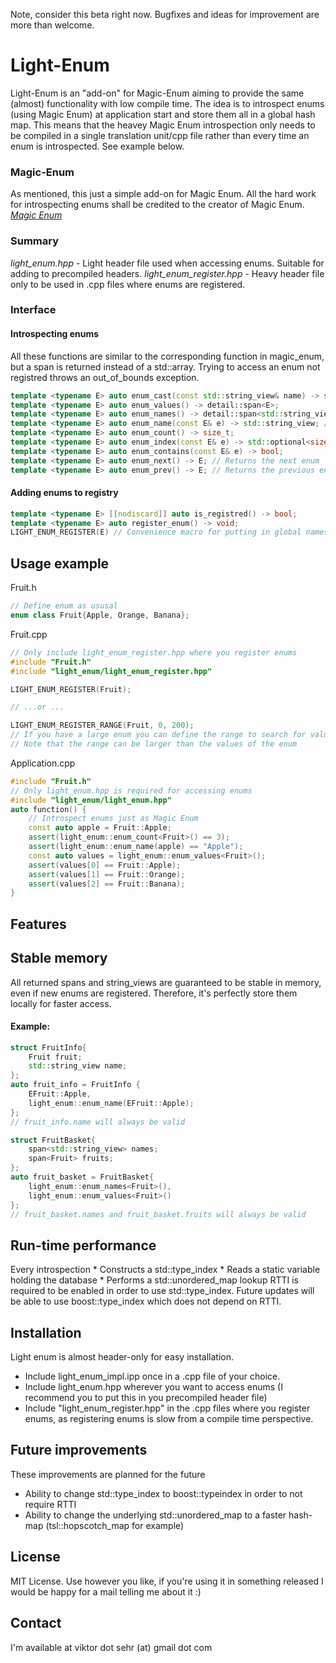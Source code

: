 Note, consider this beta right now. Bugfixes and ideas for improvement are more than welcome. 

# Light-Enum
Light-Enum is an "add-on" for Magic-Enum aiming to provide the same (almost) functionality with low compile time.
The idea is to introspect enums (using Magic Enum) at application start and store them all in a global hash map.
This means that the heavey Magic Enum introspection only needs to be compiled in a single translation unit/cpp file rather than every time an enum is introspected.
See example below.

### Magic-Enum
As mentioned, this just a simple add-on for Magic Enum. All the hard work for introspecting enums shall be credited to the creator of Magic Enum.
<em>[Magic Enum](https://github.com/Neargye/magic_enum)</em>

### Summary
<em>light_enum.hpp</em> - Light header file used when accessing enums. Suitable for adding to precompiled headers.
<em>light_enum_register.hpp</em> - Heavy header file only to be used in .cpp files where enums are registered.
 
### Interface

#### Introspecting enums
All these functions are similar to the corresponding function in magic_enum, but a span is returned instead of a std::array.
Trying to access an enum not registred throws an out_of_bounds exception.
```cpp
template <typename E> auto enum_cast(const std::string_view& name) -> std::optional<E>;
template <typename E> auto enum_values() -> detail::span<E>;
template <typename E> auto enum_names() -> detail::span<std::string_view>;
template <typename E> auto enum_name(const E& e) -> std::string_view; // Returns an empty string_view if invalid enum
template <typename E> auto enum_count() -> size_t;
template <typename E> auto enum_index(const E& e) -> std::optional<size_t>;
template <typename E> auto enum_contains(const E& e) -> bool;
template <typename E> auto enum_next() -> E; // Returns the next enum
template <typename E> auto enum_prev() -> E; // Returns the previous enum
```

#### Adding enums to registry
```cpp
template <typename E> [[nodiscard]] auto is_registred() -> bool;
template <typename E> auto register_enum() -> void;
LIGHT_ENUM_REGISTER(E) // Convenience macro for putting in global namespace 
```


## Usage example

Fruit.h
```cpp
// Define enum as ususal
enum class Fruit{Apple, Orange, Banana};
```

Fruit.cpp
```cpp
// Only include light_enum_register.hpp where you register enums
#include "Fruit.h"
#include "light_enum/light_enum_register.hpp"

LIGHT_ENUM_REGISTER(Fruit);

// ...or ...

LIGHT_ENUM_REGISTER_RANGE(Fruit, 0, 200); 
// If you have a large enum you can define the range to search for values like this.
// Note that the range can be larger than the values of the enum

```

Application.cpp
```cpp
#include "Fruit.h"
// Only light_enum.hpp is required for accessing enums
#include "light_enum/light_enum.hpp"
auto function() {
	// Introspect enums just as Magic Enum
	const auto apple = Fruit::Apple;
	assert(light_enum::enum_count<Fruit>() == 3);
	assert(light_enum::enum_name(apple) == "Apple");
	const auto values = light_enum::enum_values<Fruit>();
	assert(values[0] == Fruit::Apple);
	assert(values[1] == Fruit::Orange);
	assert(values[2] == Fruit::Banana);
}
```




## Features

## Stable memory
All returned spans and string_views are guaranteed to be stable in memory, even if new enums are registered. 
Therefore, it's perfectly store them locally for faster access.
#### Example:
```cpp
struct FruitInfo{
	Fruit fruit;
	std::string_view name;
};
auto fruit_info = FruitInfo {
	EFruit::Apple,
	light_enum::enum_name(EFruit::Apple);
};
// fruit_info.name will always be valid

struct FruitBasket{
	span<std::string_view> names;
	span<Fruit> fruits;
};
auto fruit_basket = FruitBasket{
	light_enum::enum_names<Fruit>(),
	light_enum::enum_values<Fruit>()
};
// fruit_basket.names and fruit_basket.fruits will always be valid
```


## Run-time performance
Every introspection 
	* Constructs a std::type_index 
	* Reads a static variable holding the database
	* Performs a std::unordered_map lookup
RTTI is required to be enabled in order to use std::type_index. Future updates will be able to use boost::type_index which does not depend on RTTI.

## Installation
Light enum is almost header-only for easy installation.
- Include light_enum_impl.ipp once in a .cpp file of your choice.
- Include light_enum.hpp wherever you want to access enums (I recommend you to put this in you precompiled header file)
- Include "light_enum_register.hpp" in the .cpp files where you register enums, as registering enums is slow from a compile time perspective.

## Future improvements
These improvements are planned for the future
* Ability to change std::type_index to boost::typeindex in order to not require RTTI
* Ability to change the underlying std::unordered_map to a faster hash-map (tsl::hopscotch_map for example)

## License
MIT License.
Use however you like, if you're using it in something released I would be happy for a mail telling me about it :)

## Contact
I'm available at viktor dot sehr (at) gmail dot com
